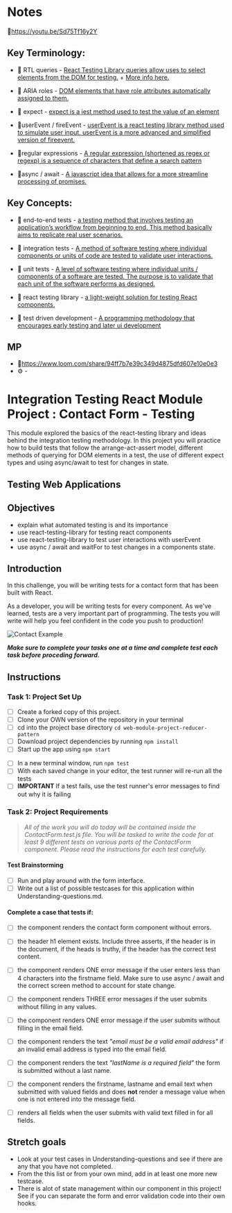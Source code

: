 # Notes
🎥https://youtu.be/Sd75Tf16y2Y

## Key Terminology:
* 📝 RTL queries - [React Testing Library queries allow uses to select elements from the DOM for testing.](https://testing-library.com/docs/react-testing-library/cheatsheet/) + [More info here.](https://testing-library.com/docs/queries/about)

* 📝 ARIA roles - [DOM elements that have role attributes automatically assigned to them.](https://developer.mozilla.org/en-US/docs/Web/Accessibility/ARIA/Roles)

* 📝 expect - [expect is a jest method used to test the value of an element](https://jestjs.io/docs/en/expect.html)

* 📝userEvent / fireEvent - [userEvent is a react testing library method used to simulate user input. userEvent is a more advanced and simplified version of fireevent.](https://testing-library.com/docs/ecosystem-user-event/)

* 📝regular expressions - [A regular expression (shortened as regex or regexp) is a sequence of characters that define a search pattern](https://www.youtube.com/watch?v=sXQxhojSdZM)

* 📝async / await - [A javascript idea that allows for a more streamline processing of promises.](https://javascript.info/async-await)


## Key Concepts:
* 📝 end-to-end tests - [a testing method that involves testing an application’s workflow from beginning to end. This method basically aims to replicate real user scenarios.](https://www.browserstack.com/guide/end-to-end-testing)
* 📝 integration tests - [A method of software testing where individual components or units of code are tested to validate user interactions.](https://www.testingxperts.com/blog/what-is-integration-testing#What%20is%20Integration%20Testing?)

* 📝 unit tests - [A level of software testing where individual units / components of a software are tested. The purpose is to validate that each unit of the software performs as designed.](https://softwaretestingfundamentals.com/unit-testing/)

* 📝 react testing library - [a light-weight solution for testing React components.](https://testing-library.com/docs/react-testing-library/intro/)

* 📝 test driven development - [A programming methodology that encourages early testing and later ui development](https://www.youtube.com/watch?v=y8TcPr73Bwo)

## MP
* 🎥https://www.loom.com/share/94ff7b7e39c349d4875dfd607e10e0e3
* ⚙ -

# Integration Testing React Module Project : Contact Form - Testing

This module explored the basics of the react-testing library and ideas behind the integration testing methodology. In this project you will practice how to build tests that follow the arrange-act-assert model, different methods of querying for DOM elements in a test, the use of different expect types and using async/await to test for changes in state.

## Testing Web Applications

## Objectives

- explain what automated testing is and its importance
- use react-testing-library for testing react components
- use react-testing-library to test user interactions with userEvent
- use async / await and waitFor to test changes in a components state.

## Introduction

In this challenge, you will be writing tests for a contact form that has been built with React.

As a developer, you will be writing tests for every component. As we've learned, tests are a very important part of programming. The tests you will write will help you feel confident in the code you push to production!

![Contact Example](project-goals.gif)

***Make sure to complete your tasks one at a time and complete test each task before proceding forward.***

## Instructions
### Task 1: Project Set Up
* [ ] Create a forked copy of this project.
* [ ] Clone your OWN version of the repository in your terminal
* [ ] cd into the project base directory `cd web-module-project-reducer-pattern`
* [ ] Download project dependencies by running `npm install`
* [ ] Start up the app using `npm start`
- [ ] In a new terminal window, run `npm test`
- [ ] With each saved change in your editor, the test runner will re-run all the tests
- [ ] **IMPORTANT** If a test fails, use the test runner's error messages to find out why it is failing

### Task 2: Project Requirements
> *All of the work you will do today will be contained inside the ContactForm.test.js file. You will be tasked to write the code for at least 9 different tests on various parts of the ContactForm component. Please read the instructions for each test carefully.*

#### Test Brainstorming
* [ ] Run and play around with the form interface.
* [ ] Write out a list of possible testcases for this application within Understanding-questions.md.

#### Complete a case that tests if:
* [ ] the component renders the contact form component without errors.
* [ ] the header h1 element exists. Include three asserts, if the header is in the document, if the heads is truthy, if the header has the correct test content.
* [ ] the component renders ONE error message if the user enters less than 4 characters into the firstname field. Make sure to use async / await and the correct screen method to account for state change.
* [ ] the component renders THREE error messages if the user submits without filling in any values.
* [ ] the component renders ONE error message if the user submits without filling in the email field.
* [ ] the component renders the text *"email must be a valid email address"* if an invalid email address is typed into the email field.
* [ ] the component renders the text *"lastName is a required field"* the form is submitted without a last name.
* [ ] the component renders the firstname, lastname and email text when submitted with valued fields and does **not** render a message value when one is not entered into the message field.
* [ ] renders all fields when the user submits with valid text filled in for all fields.


## Stretch goals

- Look at your test cases in Understanding-questions and see if there are any that you have not completed.
- From the this list or from your own mind, add in at least one more new testcase.
- There is alot of state management within our component in this project! See if you can separate the form and error validation code into their own hooks.
